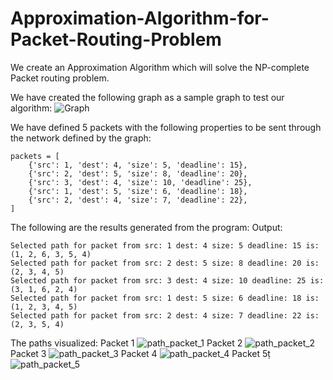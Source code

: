 # Approximation-Algorithm-for-Packet-Routing-Problem
We create an Approximation Algorithm which will solve the NP-complete Packet routing problem.

We have created the following graph as a sample graph to test our algorithm:
![Graph](https://github.com/adithyapranav/Approximation-Algorithm-for-Packet-Routing-Problem/assets/30080510/8131a356-8d5c-4e9e-add5-2a462f3891f4)

We have defined 5 packets with the following properties to be sent through the network defined by the graph:
````
packets = [
    {'src': 1, 'dest': 4, 'size': 5, 'deadline': 15},
    {'src': 2, 'dest': 5, 'size': 8, 'deadline': 20},
    {'src': 3, 'dest': 4, 'size': 10, 'deadline': 25},
    {'src': 1, 'dest': 5, 'size': 6, 'deadline': 18},
    {'src': 2, 'dest': 4, 'size': 7, 'deadline': 22},
]
````
The following are the results generated from the program:
Output:
````
Selected path for packet from src: 1 dest: 4 size: 5 deadline: 15 is:  (1, 2, 6, 3, 5, 4)
Selected path for packet from src: 2 dest: 5 size: 8 deadline: 20 is:  (2, 3, 4, 5)
Selected path for packet from src: 3 dest: 4 size: 10 deadline: 25 is:  (3, 1, 6, 2, 4)
Selected path for packet from src: 1 dest: 5 size: 6 deadline: 18 is:  (1, 2, 3, 4, 5)
Selected path for packet from src: 2 dest: 4 size: 7 deadline: 22 is:  (2, 3, 5, 4)
````
The paths visualized:
Packet 1
![path_packet_1](https://github.com/adithyapranav/Approximation-Algorithm-for-Packet-Routing-Problem/assets/30080510/9447e6a5-93dd-4d51-8c29-ce7558ac4f84)
Packet 2
![path_packet_2](https://github.com/adithyapranav/Approximation-Algorithm-for-Packet-Routing-Problem/assets/30080510/051ad8e1-14bf-480a-b1d7-4dacb11350f2)
Packet 3
![path_packet_3](https://github.com/adithyapranav/Approximation-Algorithm-for-Packet-Routing-Problem/assets/30080510/6d1ab705-a1ef-42e4-a459-8067837eec37)
Packet 4
![path_packet_4](https://github.com/adithyapranav/Approximation-Algorithm-for-Packet-Routing-Problem/assets/30080510/e9d9413f-1f63-4764-801a-79242f487feb)
Packet 5ṭ
![path_packet_5](https://github.com/adithyapranav/Approximation-Algorithm-for-Packet-Routing-Problem/assets/30080510/171617ec-e187-487b-b8ed-907cd1adae84)
